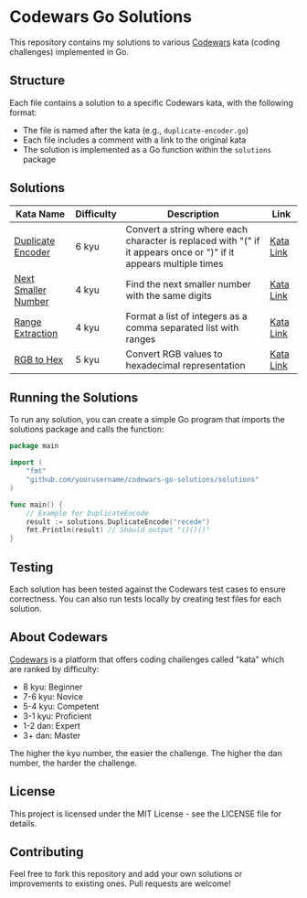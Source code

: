 # Codewars Go Solutions

This repository contains my solutions to various [Codewars](https://www.codewars.com/) kata (coding challenges) implemented in Go.

## Structure

Each file contains a solution to a specific Codewars kata, with the following format:

- The file is named after the kata (e.g., `duplicate-encoder.go`)
- Each file includes a comment with a link to the original kata
- The solution is implemented as a Go function within the `solutions` package

## Solutions

| Kata Name                                     | Difficulty | Description                                                                                                       | Link                                                                |
| --------------------------------------------- | ---------- | ----------------------------------------------------------------------------------------------------------------- | ------------------------------------------------------------------- |
| [Duplicate Encoder](duplicate-encoder.go)     | 6 kyu      | Convert a string where each character is replaced with "(" if it appears once or ")" if it appears multiple times | [Kata Link](https://www.codewars.com/kata/54b42f9314d9229fd6000d9c) |
| [Next Smaller Number](next-smaller-number.go) | 4 kyu      | Find the next smaller number with the same digits                                                                 | [Kata Link](https://www.codewars.com/kata/5659c6d896bc135c4c00021e) |
| [Range Extraction](range-extraction.go)       | 4 kyu      | Format a list of integers as a comma separated list with ranges                                                   | [Kata Link](https://www.codewars.com/kata/51ba717bb08c1cd60f00002f) |
| [RGB to Hex](rgb-to-hex.go)                   | 5 kyu      | Convert RGB values to hexadecimal representation                                                                  | [Kata Link](https://www.codewars.com/kata/513e08acc600c94f01000001) |

## Running the Solutions

To run any solution, you can create a simple Go program that imports the solutions package and calls the function:

```go
package main

import (
    "fmt"
    "github.com/yourusername/codewars-go-solutions/solutions"
)

func main() {
    // Example for DuplicateEncode
    result := solutions.DuplicateEncode("recede")
    fmt.Println(result) // Should output "()()()"
}
```

## Testing

Each solution has been tested against the Codewars test cases to ensure correctness. You can also run tests locally by creating test files
for each solution.

## About Codewars

[Codewars](https://www.codewars.com/) is a platform that offers coding challenges called "kata" which are ranked by difficulty:

- 8 kyu: Beginner
- 7-6 kyu: Novice
- 5-4 kyu: Competent
- 3-1 kyu: Proficient
- 1-2 dan: Expert
- 3+ dan: Master

The higher the kyu number, the easier the challenge. The higher the dan number, the harder the challenge.

## License

This project is licensed under the MIT License - see the LICENSE file for details.

## Contributing

Feel free to fork this repository and add your own solutions or improvements to existing ones. Pull requests are welcome!
